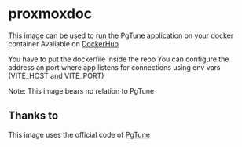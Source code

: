 # proxmoxdoc
This image can be used to run the PgTune application on your docker container
Avaliable on [DockerHub](https://hub.docker.com/r/poiou123/pgtune)

You have to put the dockerfile inside the repo
You can configure the address an port where app listens for connections using env vars (VITE_HOST and VITE_PORT)

Note: This image bears no relation to PgTune 
## Thanks to
This image uses the official code of [PgTune](https://github.com/le0pard/pgtune)

